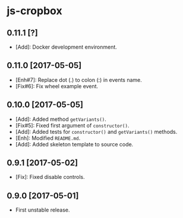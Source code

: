 js-cropbox
==========

0.11.1 [?]
----------

- [Add]: Docker development environment.

0.11.0 [2017-05-05]
-------------------

- [Enh#7]: Replace dot (.) to colon (:) in events name.
- [Fix#6]: Fix wheel example event.

0.10.0 [2017-05-05]
------------------

- [Add]: Added method `getVariants()`.
- [Fix#5]: Fixed first argument of `constructor()`.
- [Add]: Added tests for `constructor()` and `getVariants()` methods.
- [Enh]: Modified `README.md`.
- [Add]: Added skeleton template to source code.

0.9.1 [2017-05-02]
------------------

- [Fix]: Fixed disable controls.

0.9.0 [2017-05-01]
------------------

- First unstable release.

